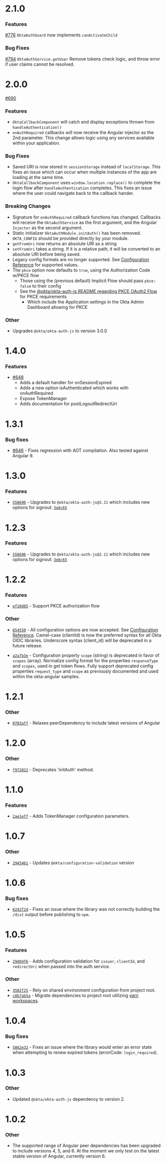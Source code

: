 # 2.1.0

### Features

[#776](https://github.com/okta/okta-oidc-js/pull/776) `OktaAuthGuard` now implements `canActivateChild`

### Bug Fixes

[#794](https://github.com/okta/okta-oidc-js/pull/794) `OktaAuthService.getUser` Remove tokens check logic, and throw error if user claims cannot be resolved.

# 2.0.0

[#690](https://github.com/okta/okta-oidc-js/pull/690)

### Features

- `OktaCallbackComponent` will catch and display exceptions thrown from `handleAuthentication()`
- `onAuthRequired` callbacks will now receive the Angular injector as the 2nd parameter. This change allows logic using any services available within your application.

### Bug Fixes

- Saved URI is now stored in `sessionStorage` instead of `localStorage`. This fixes an issue which can occur when multiple instances of the app are loading at the same time.
- `OktaCallbackComponent` uses `window.location.replace()` to complete the login flow after `handleAuthentication` completes. This fixes an issue where the user could navigate back to the callback hander.

### Breaking Changes

- Signature for `onAuthRequired` callback functions has changed. Callbacks will receive the `OktaAuthService` as the first argument, and the Angular `Injector` as the second argument.
- Static initializer `OktaAuthModule.initAuth()` has been removed. `OKTA_CONFIG` should be provided directly by your module.
- `getFromUri` now returns an absolute URI as a string
- `setFromUri` takes a string. If it is a relative path, it will be converted to an absolute URI before being saved.
- Legacy config formats are no longer supported. See [Configuration Reference](https://github.com/okta/okta-auth-js#configuration-reference) for supported values.
- The `pkce` option now defaults to `true`, using the Authorization Code w/PKCE flow
  - Those using the (previous default) Implicit Flow should pass `pkce: false` to their config
  - See the [@okta/okta-auth-js README regarding PKCE OAuth2 Flow](https://github.com/okta/okta-auth-js#pkce-oauth-20-flow) for PKCE requirements
    - Which include the Application settings in the Okta Admin Dashboard allowing for PKCE

### Other

- Upgrades `@okta/okta-auth-js` to version 3.0.0

# 1.4.0

### Features

- [#648](https://github.com/okta/okta-oidc-js/pull/648)
  - Adds a default handler for onSessionExpired
  - Adds a new option isAuthenticated which works with onAuthRequired
  - Expose TokenManager
  - Adds documentation for postLogoutRedirectUri

# 1.3.1

### Bug fixes

- [#646](https://github.com/okta/okta-oidc-js/pull/646) - Fixes regression with AOT compilation. Also tested against Angular 9.

# 1.3.0

### Features

- [`558696`](https://github.com/okta/okta-oidc-js/commit/5586962c137d7ef0788744dbf0c1dc9f7d411ad0) - Upgrades to `@okta/okta-auth-js@2.11` which includes new options for signout: [`3e8c65`](https://github.com/okta/okta-auth-js/commit/3e8c654b99de771549775eb566f9349c86ed89b6)

# 1.2.3

### Features

- [`558696`](https://github.com/okta/okta-oidc-js/commit/5586962c137d7ef0788744dbf0c1dc9f7d411ad0) - Upgrades to `@okta/okta-auth-js@2.11` which includes new options for signout: [`3e8c65`](https://github.com/okta/okta-auth-js/commit/3e8c654b99de771549775eb566f9349c86ed89b6)

# 1.2.2

### Features

- [`ef10d85`](https://github.com/okta/okta-oidc-js/commit/ef10d856fb6bceba26fac119f0d17db1aaf66a2c) - Support PKCE authorization flow

### Other

- [`654550`](https://github.com/okta/okta-oidc-js/commit/6545506921cbe6e8f15076e45e908f285a6e2f1e) - All configuration options are now accepted. See [Configuration Reference](https://github.com/okta/okta-auth-js#configuration-reference). Camel-case (clientId) is now the preferred syntax for all Okta OIDC libraries. Underscore syntax (client_id) will be deprecated in a future release.

- [`a2a7b3e`](https://github.com/okta/okta-oidc-js/commit/a2a7b3e695d40e29d473be89e90340fbf5c4c56b) - Configuration property `scope` (string) is deprecated in favor of `scopes` (array). Normalize config format for the properties `responseType` and `scopes`, used in get token flows. Fully support deprecated config properties `request_type` and `scope` as previously documented and used within the okta-angular samples.

# 1.2.1

### Other
- [`0703aff`](https://github.com/okta/okta-oidc-js/commit/0703afff55d9ab3a3c3ec608e45e06c969542d73) - Relaxes peerDependency to include latest versions of Angular

# 1.2.0

### Other
- [`f972822`](https://github.com/okta/okta-oidc-js/commit/f972822542792275bfe645813c8487dcef45de36) - Deprecates 'initAuth' method.

# 1.1.0

### Features

- [`2ae1eff`](https://github.com/okta/okta-oidc-js/commit/2ae1effe948c35d112f58f12fbf3b4730e3a24e4) - Adds TokenManager configuration parameters.

# 1.0.7

### Other

- [`2945461`](https://github.com/okta/okta-oidc-js/pull/338/commits/294546166a41173b699579d7d647ba7d5cab0764) - Updates `@okta/configuration-validation` version

# 1.0.6

### Bug fixes

- [`6242f2d`](https://github.com/okta/okta-oidc-js/pull/332/commits/6242f2d1586aabd80e60b3b237d5b5136bfd95e9) - Fixes an issue where the library was not correctly building the `/dist` output before publishing to `npm`.

# 1.0.5

### Features

- [`29d04f6`](https://github.com/okta/okta-oidc-js/pull/320/commits/29d04f69a267cac7400475abca1d2b5e474e1730) - Adds configuration validation for `issuer`, `clientId`, and `redirectUri` when passed into the auth service.

### Other

- [`3582f25`](https://github.com/okta/okta-oidc-js/pull/318/commits/3582f259cf74dbb45b6eed673065c2d3c03e9db3) - Rely on shared environment configuration from project root.
- [`c8b7ab5a`](https://github.com/okta/okta-oidc-js/commit/c8b7ab5aacecf5793efb6a626c0a24a78147ded9#diff-b8cfe5f7aa410fb30a335b09346dc4d2) - Migrate dependencies to project root utilizing [yarn workspaces](https://yarnpkg.com/lang/en/docs/workspaces/).

# 1.0.4

### Bug fixes

- [`5862e32`](https://github.com/okta/okta-oidc-js/commit/5862e320547ef5dd24ac5717480514f71f72bab3) - Fixes an issue where the library would enter an error state when attempting to renew expired tokens (errorCode: `login_required`).

# 1.0.3

### Other

- Updated `@okta/okta-auth-js` dependency to version 2.

# 1.0.2

### Other

- The supported range of Angular peer dependencies has been upgraded to include versions 4, 5, and 6.  At the moment we only test on the latest stable version of Angular, currently version 6.
